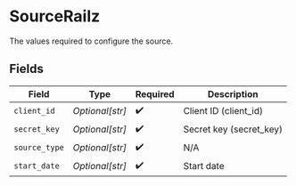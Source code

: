 # SourceRailz

The values required to configure the source.


## Fields

| Field                   | Type                    | Required                | Description             |
| ----------------------- | ----------------------- | ----------------------- | ----------------------- |
| `client_id`             | *Optional[str]*         | :heavy_check_mark:      | Client ID (client_id)   |
| `secret_key`            | *Optional[str]*         | :heavy_check_mark:      | Secret key (secret_key) |
| `source_type`           | *Optional[str]*         | :heavy_check_mark:      | N/A                     |
| `start_date`            | *Optional[str]*         | :heavy_check_mark:      | Start date              |